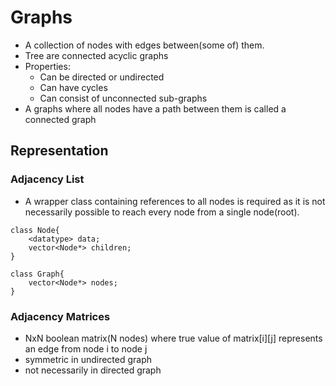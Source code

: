 # Graphs
- A collection of nodes with edges between(some of) them.
- Tree are connected acyclic graphs
- Properties:
    - Can be directed or undirected
    - Can have cycles
    - Can consist of unconnected sub-graphs
- A graphs where all nodes have a path between them is called a connected graph

## Representation
### Adjacency List
- A wrapper class containing references to all nodes is required as it is not 
necessarily possible to reach every node from a single node(root).
```
class Node{
    <datatype> data;
    vector<Node*> children;
}

class Graph{
    vector<Node*> nodes;
}
```

### Adjacency Matrices
- NxN boolean matrix(N nodes) where true value of matrix\[i\]\[j\] represents 
an edge from node i to node j
- symmetric in undirected graph
- not necessarily in directed graph

